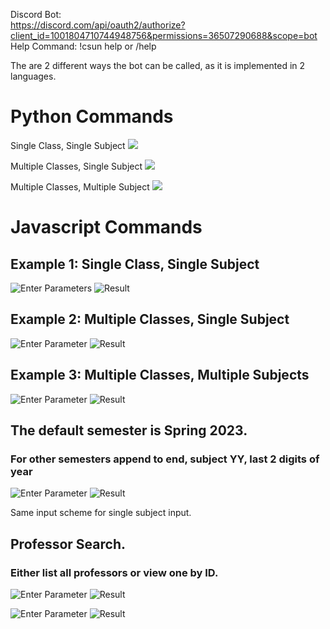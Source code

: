 
Discord Bot:\
https://discord.com/api/oauth2/authorize?client_id=1001804710744948756&permissions=36507290688&scope=bot \
Help Command: !csun help or /help

The are 2 different ways the bot can be called, as it is implemented in 2 languages.

# Python Commands 

Single Class, Single Subject
![](imgs/py_single_class.png)

Multiple Classes, Single Subject
![](imgs/py_multi_class.png)

Multiple Classes, Multiple Subject
![](imgs/py_multi_subject_multi_class.png)


# Javascript Commands 

## Example 1: Single Class, Single Subject

![Enter Parameters](imgs/ent_parms.png)
![Result](imgs/result.png)

## Example 2: Multiple Classes, Single Subject

![Enter Parameter](imgs/multi-class_input.png)
![Result](imgs/multi-class_ouput.png)

## Example 3: Multiple Classes, Multiple Subjects

![Enter Parameter](imgs/multi_subject_input.png)
![Result](imgs/multi_subject_output.png)

## The default semester is Spring 2023. 
### For other semesters append to end, subject YY, last 2 digits of year

![Enter Parameter](imgs/multi_diff_semester_input.png)
![Result](imgs/multi_diff_semester_output.png)

Same input scheme for single subject input.


## Professor Search. 
### Either list all professors or view one by ID.

![Enter Parameter](imgs/prof_search_input.png)
![Result](imgs/prof_search_output.png)


![Enter Parameter](imgs/prof_search_input1.png)
![Result](imgs/prof_search_output1.png)
